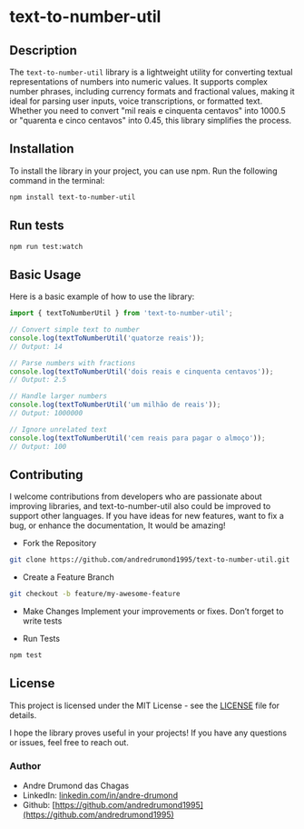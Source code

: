 # text-to-number-util

## Description

The `text-to-number-util` library is a lightweight utility for converting textual representations of numbers into numeric values. It supports complex number phrases, including currency formats and fractional values, making it ideal for parsing user inputs, voice transcriptions, or formatted text.
Whether you need to convert "mil reais e cinquenta centavos" into 1000.5 or "quarenta e cinco centavos" into 0.45, this library simplifies the process.

## Installation

To install the library in your project, you can use npm. Run the following command in the terminal:

```bash
npm install text-to-number-util
```

## Run tests

```bash
npm run test:watch
```

## Basic Usage

Here is a basic example of how to use the library:

```typescript
import { textToNumberUtil } from 'text-to-number-util';

// Convert simple text to number
console.log(textToNumberUtil('quatorze reais')); 
// Output: 14

// Parse numbers with fractions
console.log(textToNumberUtil('dois reais e cinquenta centavos')); 
// Output: 2.5

// Handle larger numbers
console.log(textToNumberUtil('um milhão de reais')); 
// Output: 1000000

// Ignore unrelated text
console.log(textToNumberUtil('cem reais para pagar o almoço')); 
// Output: 100
```

## Contributing 

I welcome contributions from developers who are passionate about improving libraries, and text-to-number-util also could be improved to support other languages. If you have ideas for new features, want to fix a bug, or enhance the documentation, It would be amazing!


- Fork the Repository
```bash
git clone https://github.com/andredrumond1995/text-to-number-util.git
```

- Create a Feature Branch
```bash
git checkout -b feature/my-awesome-feature
```

- Make Changes
Implement your improvements or fixes. Don’t forget to write tests

- Run Tests
```bash
npm test
```


## License 

This project is licensed under the MIT License - see the [LICENSE](LICENSE) file for details.

I hope the library proves useful in your projects! If you have any questions or issues, feel free to reach out.

### Author
- Andre Drumond das Chagas
- LinkedIn: [linkedin.com/in/andre-drumond](https://br.linkedin.com/in/andre-drumond)
- Github: [https://github.com/andredrumond1995](https://github.com/andredrumond1995)
